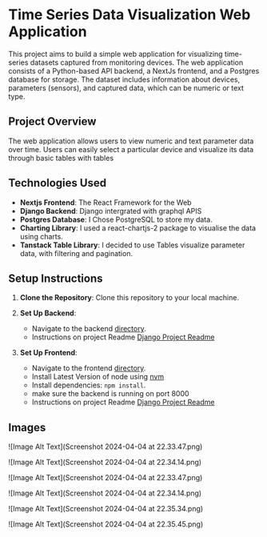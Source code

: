 # Time Series Data Visualization Web Application

This project aims to build a simple web application for visualizing time-series datasets captured from monitoring devices. The web application consists of a Python-based API backend, a NextJs frontend, and a Postgres database for storage. The dataset includes information about devices, parameters (sensors), and captured data, which can be numeric or text type.

## Project Overview

The web application allows users to view numeric and text parameter data over time. Users can easily select a particular device and visualize its data through basic tables with tables

## Technologies Used

- **Nextjs Frontend**: The React Framework for the Web
- **Django Backend**: Django intergrated with graphql APIS
- **Postgres Database**: I Chose PostgreSQL to store my data.
- **Charting Library**: I used a react-chartjs-2 package to visualise the data using charts.
- **Tanstack Table Library**: I decided to use Tables visualize parameter data, with filtering and pagination.

## Setup Instructions

1. **Clone the Repository**: Clone this repository to your local machine.

2. **Set Up Backend**:
   - Navigate to the backend [directory](measurement-fu).
   - Instructions on project Readme [Django Project Readme](measurement-fu/README.MD)

3. **Set Up Frontend**:
   - Navigate to the frontend [directory](measurement-fu-fe).
   - Install Latest Version of node using [nvm](https://github.com/nvm-sh/nvm)
   - Install dependencies: `npm install`.
   - make sure the backend is running on port 8000
   - Instructions on project Readme [Django Project Readme](measurement-fu-fe/README.MD)

## Images

![Image Alt Text](Screenshot 2024-04-04 at 22.33.47.png)


![Image Alt Text](Screenshot 2024-04-04 at 22.34.14.png)


![Image Alt Text](Screenshot 2024-04-04 at 22.33.47.png)


![Image Alt Text](Screenshot 2024-04-04 at 22.34.14.png)


![Image Alt Text](Screenshot 2024-04-04 at 22.35.34.png)


![Image Alt Text](Screenshot 2024-04-04 at 22.35.45.png)
